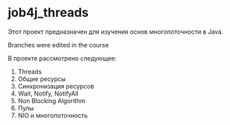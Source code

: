 # job4j_threads

Этот проект предназначен для изучения основ многопоточности в Java.

Branches were edited in the course

В проекте рассмотрено следующее:
1. Threads
2. Общие ресурсы
3. Синхронизация ресурсов
4. Wait, Notify, NotifyAll
5. Non Blocking Algorithm
6. Пулы
7. NIO и многопоточность
